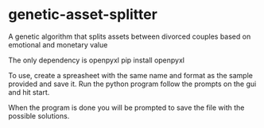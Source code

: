 # genetic-asset-splitter
A genetic algorithm that splits assets between divorced couples based on emotional and monetary value

The only dependency is openpyxl
pip install openpyxl

To use, create a spreasheet with the same name and format as the sample provided and save it.
Run the python program follow the prompts on the gui and hit start.

When the program is done you will be prompted to save the file with the possible solutions.
